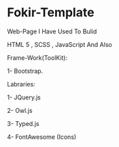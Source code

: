 # Fokir-Template
Web-Page I Have Used To Bulid 

HTML 5 , SCSS , JavaScript And Also  

Frame-Work(ToolKit):

1- Bootstrap.

Labraries:

1- JQuery.js

2- Owl.js

3- Typed.js

4- FontAwesome (Icons)


